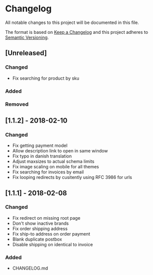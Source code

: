 # Changelog
All notable changes to this project will be documented in this file.

The format is based on [Keep a Changelog](http://keepachangelog.com/en/1.0.0/)
and this project adheres to [Semantic Versioning](http://semver.org/spec/v2.0.0.html).

## [Unreleased]
### Changed
- Fix searching for product by sku

### Added

### Removed

## [1.1.2] - 2018-02-10
### Changed
- Fix getting payment model
- Allow description link to open in same window
- Fix typo in danish translation
- Adjust maxsizes to actual schema limits
- Fix image scaling on mobile for all themes 
- Fix searching for invoices by email
- Fix looping redirects by cusitently using RFC 3986 for urls

## [1.1.1] - 2018-02-08
### Changed
- Fix redirect on missing root page
- Don't show inactive brands
- Fix order shipping address
- Fix ship-to address on order payment
- Blank duplicate postbox
- Disable shipping on identical to invoice

### Added
- CHANGELOG.md
